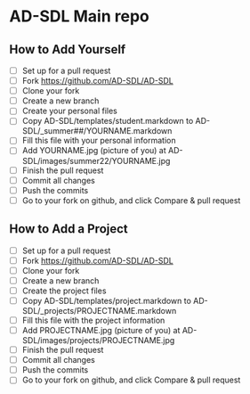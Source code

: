# AD-SDL Main repo

## How to Add Yourself
- [ ]  Set up for a pull request
  - [ ]  Fork https://github.com/AD-SDL/AD-SDL
  - [ ]  Clone your fork
  - [ ]  Create a new branch
- [ ]  Create your personal files
  - [ ]  Copy AD-SDL/templates/student.markdown to AD-SDL/_summer##/YOURNAME.markdown
  - [ ]  Fill this file with your personal information
  - [ ]  Add YOURNAME.jpg (picture of you) at AD-SDL/images/summer22/YOURNAME.jpg
- [ ]  Finish the pull request
  - [ ]  Commit all changes
  - [ ]  Push the commits
  - [ ]  Go to your fork on github, and click Compare & pull request

## How to Add a Project
- [ ]  Set up for a pull request
  - [ ]  Fork https://github.com/AD-SDL/AD-SDL
  - [ ]  Clone your fork
  - [ ]  Create a new branch
- [ ]  Create the project files
  - [ ]  Copy AD-SDL/templates/project.markdown to AD-SDL/_projects/PROJECTNAME.markdown
  - [ ]  Fill this file with the project information
  - [ ]  Add PROJECTNAME.jpg (picture of you) at AD-SDL/images/projects/PROJECTNAME.jpg
- [ ]  Finish the pull request
  - [ ]  Commit all changes
  - [ ]  Push the commits
  - [ ]  Go to your fork on github, and click Compare & pull request
